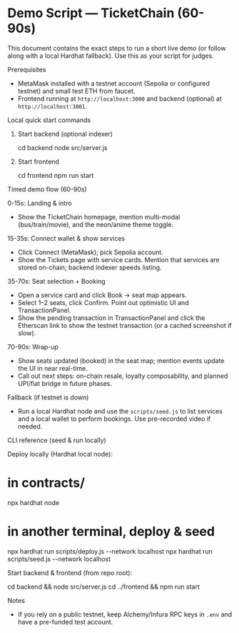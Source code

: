 # Demo Script — TicketChain (60-90s)

This document contains the exact steps to run a short live demo (or follow along with a local Hardhat fallback). Use this as your script for judges.

Prerequisites
- MetaMask installed with a testnet account (Sepolia or configured testnet) and small test ETH from faucet.
- Frontend running at `http://localhost:3000` and backend (optional) at `http://localhost:3001`.

Local quick start commands

1. Start backend (optional indexer)

   cd backend
   node src/server.js

2. Start frontend

   cd frontend
   npm run start

Timed demo flow (60-90s)

0-15s: Landing & intro
- Show the TicketChain homepage, mention multi-modal (bus/train/movie), and the neon/anime theme toggle.

15-35s: Connect wallet & show services
- Click Connect (MetaMask); pick Sepolia account.
- Show the Tickets page with service cards. Mention that services are stored on-chain; backend indexer speeds listing.

35-70s: Seat selection + Booking
- Open a service card and click Book → seat map appears.
- Select 1–2 seats, click Confirm. Point out optimistic UI and TransactionPanel.
- Show the pending transaction in TransactionPanel and click the Etherscan link to show the testnet transaction (or a cached screenshot if slow).

70-90s: Wrap-up
- Show seats updated (booked) in the seat map; mention events update the UI in near real-time.
- Call out next steps: on-chain resale, loyalty composability, and planned UPI/fiat bridge in future phases.

Fallback (if testnet is down)
- Run a local Hardhat node and use the `scripts/seed.js` to list services and a local wallet to perform bookings. Use pre-recorded video if needed.

CLI reference (seed & run locally)

Deploy locally (Hardhat local node):

  # in contracts/
  npx hardhat node
  # in another terminal, deploy & seed
  npx hardhat run scripts/deploy.js --network localhost
  npx hardhat run scripts/seed.js --network localhost

Start backend & frontend (from repo root):

  cd backend && node src/server.js
  cd ../frontend && npm run start

Notes
- If you rely on a public testnet, keep Alchemy/Infura RPC keys in `.env` and have a pre-funded test account.
